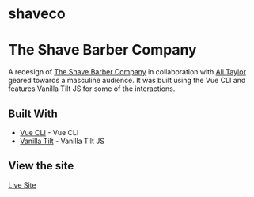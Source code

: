 # shaveco

# The Shave Barber Company

A redesign of [The Shave Barber Company](http://theshavebarbercompany.com) in collaboration with [Ali Taylor](http://alismithtaylor.com) geared towards a masculine audience. It was built using the Vue CLI and features Vanilla Tilt JS for some of the interactions.


## Built With

* [Vue CLI](https://cli.vuejs.org/) - Vue CLI
* [Vanilla Tilt](https://micku7zu.github.io/vanilla-tilt.js/) - Vanilla Tilt JS


## View the site

[Live Site](http://angelicadewit.com/shaveco)

